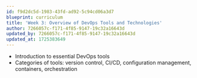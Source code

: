 ```yaml
---
id: f9d2dc5d-1983-43fd-ad92-5c94cd06a3d7
blueprint: curriculum
title: 'Week 3: Overview of DevOps Tools and Technologies'
author: 7266057c-f171-4f85-9147-19c32a16643d
updated_by: 7266057c-f171-4f85-9147-19c32a16643d
updated_at: 1725383649
---
```

- Introduction to essential DevOps tools
- Categories of tools: version control, CI/CD, configuration management, containers, orchestration